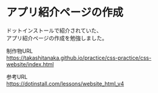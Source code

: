 # アプリ紹介ページの作成

ドットインストールで紹介されていた、  
アプリ紹介ページの作成を勉強しました。

制作物URL  
https://takashitanaka.github.io/practice/css-practice/css-website/index.html

参考URL  
https://dotinstall.com/lessons/website_html_v4
